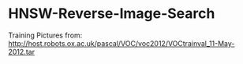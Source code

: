 # HNSW-Reverse-Image-Search
Training Pictures from: http://host.robots.ox.ac.uk/pascal/VOC/voc2012/VOCtrainval_11-May-2012.tar
